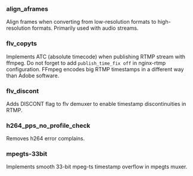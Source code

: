 ### align_aframes
Align frames when converting from low-resolution formats to
high-resolution formats. Primarily used with audio streams.

### flv_copyts
Implements ATC (absolute timecode) when publishing RTMP stream with ffmpeg.
Do not forget to add `publish_time_fix off` in nginx-rtmp configuration.
FFmpeg encodes big RTMP timestamps in a different way than Adobe software.

### flv_discont
Adds DISCONT flag to flv demuxer to enable timestamp discontinuities in RTMP.

### h264_pps_no_profile_check
Removes h264 error complains.

### mpegts-33bit
Implements smooth 33-bit mpeg-ts timestamp overflow in mpegts muxer.
